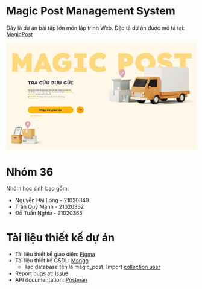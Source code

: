 # Magic Post Management System

Đây là dự án bài tập lớn môn lập trình Web. Đặc tả dự án được mô tả tại: [MagicPost](https://itest.com.vn/lects/webappdev/mockproj/magic-post.htm)

![preview tracking view](./assets//Tracking%201.png)
# Nhóm 36
Nhóm học sinh bao gồm:
- Nguyễn Hải Long - 21020349
- Trần Quý Mạnh - 21020352
- Đỗ Tuấn Nghĩa - 21020365

# Tài liệu thiết kế dự án
- Tài liệu thiết kế giao diện: [Figma](https://www.figma.com/file/nDvTg3liOZLjnZAYmAEqWs/MagicPost?type=design&node-id=0%3A1&mode=design&t=KdAfw7NJhgm1SZ7L-1)
- Tài liệu thiết kế CSDL: [Mongo]()
    - Tạo database tên là magic_post. Import [collection user](./assets//magic_post.users.json)
- Report bugs at: [Issue](https://github.com/ncnuet/magic_post/issues)
- API documentation: [Postman](https://www.postman.com/cloudy-station-852069/workspace/web/collection/17430943-980d996d-ef65-4542-8873-72a3871fa77e?action=share&creator=17430943)